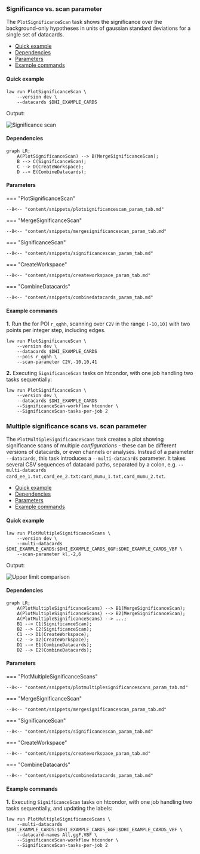 ### Significance vs. scan parameter

The `PlotSignificanceScan` task shows the significance over the background-only hypotheses in units of gaussian standard deviations for a single set of datacards.

- [Quick example](#quick-example)
- [Dependencies](#dependencies)
- [Parameters](#parameters)
- [Example commands](#example-commands)


#### Quick example

```shell
law run PlotSignificanceScan \
    --version dev \
    --datacards $DHI_EXAMPLE_CARDS
```

Output:

![Significance scan](../images/significances__poi_r__scan_kl_-2.0_6.0_n9__params_r_qqhh1.0_r_gghh1.0_kt1.0_CV1.0_C2V1.0.png)


#### Dependencies

```mermaid
graph LR;
    A(PlotSignificanceScan) --> B(MergeSignificanceScan);
    B --> C(SignificanceScan);
    C --> D(CreateWorkspace);
    D --> E(CombineDatacards);
```


#### Parameters

=== "PlotSignificanceScan"

    --8<-- "content/snippets/plotsignificancescan_param_tab.md"

=== "MergeSignificanceScan"

    --8<-- "content/snippets/mergesignificancescan_param_tab.md"

=== "SignificanceScan"

    --8<-- "content/snippets/significancescan_param_tab.md"

=== "CreateWorkspace"

    --8<-- "content/snippets/createworkspace_param_tab.md"

=== "CombineDatacards"

    --8<-- "content/snippets/combinedatacards_param_tab.md"


#### Example commands

**1.** Run the for POI `r_qqhh`, scanning over `C2V` in the range `[-10,10]` with two points per integer step, including edges.

```shell hl_lines="4-5"
law run PlotSignificanceScan \
    --version dev \
    --datacards $DHI_EXAMPLE_CARDS
    --pois r_qqhh \
    --scan-parameter C2V,-10,10,41
```

**2.** Executing `SignificanceScan` tasks on htcondor, with one job handling two tasks sequentially:

```shell hl_lines="4-5"
law run PlotSignificanceScan \
    --version dev \
    --datacards $DHI_EXAMPLE_CARDS
    --SignificanceScan-workflow htcondor \
    --SignificanceScan-tasks-per-job 2
```


### Multiple significance scans vs. scan parameter

The `PlotMultipleSignificanceScans` task creates a plot showing significance scans of multiple *configurations* - these can be different versions of datacards, or even channels or analyses.
Instead of a parameter `--datacards`, this task introduces a `--multi-datacards` parameter.
It takes several CSV sequences of datacard paths, separated by a colon, e.g. `--multi-datacards card_ee_1.txt,card_ee_2.txt:card_mumu_1.txt,card_mumu_2.txt`.

- [Quick example](#quick-example_1)
- [Dependencies](#dependencies_1)
- [Parameters](#parameters_1)
- [Example commands](#example-commands_1)


#### Quick example

```shell
law run PlotMultipleSignificanceScans \
    --version dev \
    --multi-datacards $DHI_EXAMPLE_CARDS:$DHI_EXAMPLE_CARDS_GGF:$DHI_EXAMPLE_CARDS_VBF \
    --scan-parameter kl,-2,6
```

Output:

![Upper limit comparison](../images/multisignificances__poi_r__scan_kl_-2.0_6.0_n9__params_r_qqhh1.0_r_gghh1.0_kt1.0_CV1.0_C2V1.0.png)


#### Dependencies

```mermaid
graph LR;
    A(PlotMultipleSignificanceScans) --> B1(MergeSignificanceScan);
    A(PlotMultipleSignificanceScans) --> B2(MergeSignificanceScan);
    A(PlotMultipleSignificanceScans) --> ...;
    B1 --> C1(SignificanceScan);
    B2 --> C2(SignificanceScan);
    C1 --> D1(CreateWorkspace);
    C2 --> D2(CreateWorkspace);
    D1 --> E1(CombineDatacards);
    D2 --> E2(CombineDatacards);
```


#### Parameters

=== "PlotMultipleSignificanceScans"

    --8<-- "content/snippets/plotmultiplesignificancescans_param_tab.md"

=== "MergeSignificanceScan"

    --8<-- "content/snippets/mergesignificancescan_param_tab.md"

=== "SignificanceScan"

    --8<-- "content/snippets/significancescan_param_tab.md"

=== "CreateWorkspace"

    --8<-- "content/snippets/createworkspace_param_tab.md"

=== "CombineDatacards"

    --8<-- "content/snippets/combinedatacards_param_tab.md"


#### Example commands

**1.** Executing `SignificanceScan` tasks on htcondor, with one job handling two tasks sequentially, and updating the labels:

```shell hl_lines="3-5"
law run PlotMultipleSignificanceScans \
    --multi-datacards $DHI_EXAMPLE_CARDS:$DHI_EXAMPLE_CARDS_GGF:$DHI_EXAMPLE_CARDS_VBF \
    --datacard-names All,ggF,VBF \
    --SignificanceScan-workflow htcondor \
    --SignificanceScan-tasks-per-job 2
```
